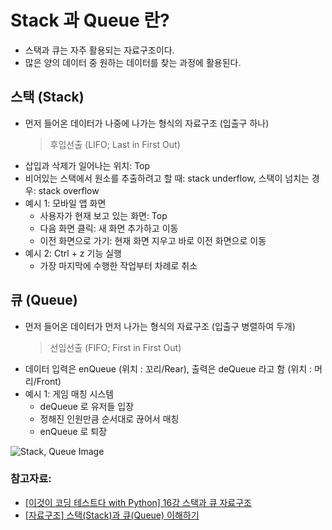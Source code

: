 # Stack 과 Queue 란? 

- 스택과 큐는 자주 활용되는 자료구조이다.
- 많은 양의 데이터 중 원하는 데이터를 찾는 과정에 활용된다. 

## 스택 (Stack)

- 먼저 들어온 데이터가 나중에 나가는 형식의 자료구조 (입출구 하나)
	> 후입선출 (LIFO; Last in First Out)
- 삽입과 삭제가 일어나는 위치: Top
- 비어있는 스택에서 원소를 추출하려고 할 때:  stack underflow, 스택이 넘치는 경우: stack overflow
- 예시 1: 모바일 앱 화면
    - 사용자가 현재 보고 있는 화면: Top
    - 다음 화면 클릭: 새 화면 추가하고 이동
    - 이전 화면으로 가기: 현재 화면 지우고 바로 이전 화면으로 이동
- 예시 2: Ctrl + z 기능 실행
    - 가장 마지막에 수행한 작업부터 차례로 취소

## 큐 (Queue)

- 먼저 들어온 데이터가 먼저 나가는 형식의 자료구조 (입출구 병렬하여 두개)
	> 선입선출 (FIFO; First in First Out)
- 데이터 입력은 enQueue (위치 : 꼬리/Rear), 출력은 deQueue 라고 함 (위치 : 머리/Front)
- 예시 1: 게임 매칭 시스템
    - deQueue 로 유저들 입장
    - 정해진 인원만큼 순서대로 끊어서 매칭
    - enQueue 로 퇴장

![Stack, Queue Image](./img/stack.png)

### 참고자료:
- [[이것이 코딩 테스트다 with Python] 16강 스택과 큐 자료구조](https://youtu.be/7iLoLcna7Hw)
- [[자료구조] 스택(Stack)과 큐(Queue) 이해하기](https://brightwon.tistory.com/8)